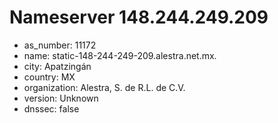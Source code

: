 # Nameserver 148.244.249.209

* as_number: 11172
* name: static-148-244-249-209.alestra.net.mx.
* city: Apatzingán
* country: MX
* organization: Alestra, S. de R.L. de C.V.
* version: Unknown
* dnssec: false
